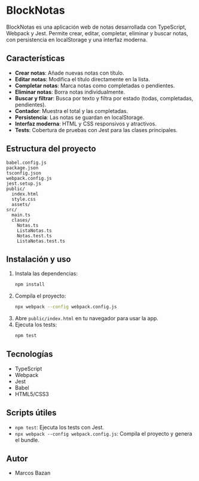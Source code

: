 # BlockNotas

BlockNotas es una aplicación web de notas desarrollada con TypeScript, Webpack y Jest. Permite crear, editar, completar, eliminar y buscar notas, con persistencia en localStorage y una interfaz moderna.

## Características

- **Crear notas**: Añade nuevas notas con título.
- **Editar notas**: Modifica el título directamente en la lista.
- **Completar notas**: Marca notas como completadas o pendientes.
- **Eliminar notas**: Borra notas individualmente.
- **Buscar y filtrar**: Busca por texto y filtra por estado (todas, completadas, pendientes).
- **Contador**: Muestra el total y las completadas.
- **Persistencia**: Las notas se guardan en localStorage.
- **Interfaz moderna**: HTML y CSS responsivos y atractivos.
- **Tests**: Cobertura de pruebas con Jest para las clases principales.

## Estructura del proyecto

```
babel.config.js
package.json
tsconfig.json
webpack.config.js
jest.setup.js
public/
  index.html
  style.css
  assets/
src/
  main.ts
  clases/
    Notas.ts
    ListaNotas.ts
    Notas.test.ts
    ListaNotas.test.ts
```

## Instalación y uso

1. Instala las dependencias:
   ```sh
   npm install
   ```
2. Compila el proyecto:
   ```sh
   npx webpack --config webpack.config.js
   ```
3. Abre `public/index.html` en tu navegador para usar la app.
4. Ejecuta los tests:
   ```sh
   npm test
   ```

## Tecnologías
- TypeScript
- Webpack
- Jest
- Babel
- HTML5/CSS3

## Scripts útiles
- `npm test`: Ejecuta los tests con Jest.
- `npx webpack --config webpack.config.js`: Compila el proyecto y genera el bundle.

## Autor
- Marcos Bazan


